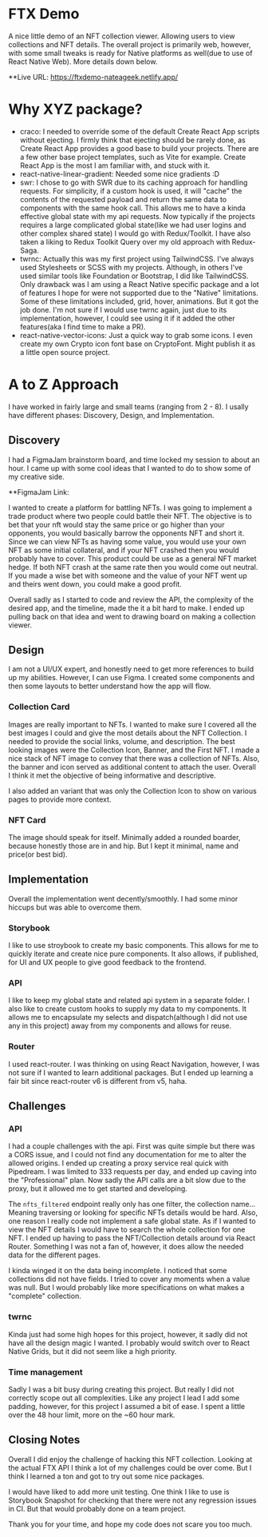 # FTX Demo
A nice little demo of an NFT collection viewer. Allowing users to view collections and NFT details. The overall project is primarily web, however, with some small tweaks is ready for Native platforms as well(due to use of React Native Web). More details down below.

**Live URL: https://ftxdemo-nateageek.netlify.app/

# Why XYZ package?
- craco: I needed to override some of the default Create React App scripts without ejecting. I firmly think that ejecting should be rarely done, as Create React App provides a good base to build your projects. There are a few other base project templates, such as Vite for example. Create React App is the most I am familiar with, and stuck with it.
- react-native-linear-gradient: Needed some nice gradients :D
- swr: I chose to go with SWR due to its caching approach for handling requests. For simplicity, if a custom hook is used, it will "cache" the contents of the requested payload and return the same data to components with the same hook call. This allows me to have a kinda effective global state with my api requests. Now typically if the projects requires a large complicated global state(like we had user logins and other complex shared state) I would go with Redux/Toolkit. I have also taken a liking to Redux Toolkit Query over my old approach with Redux-Saga. 
- twrnc: Actually this was my first project using TailwindCSS. I've always used Stylesheets or SCSS with my projects. Although, in others I've used similar tools like Foundation or Bootstrap, I did like TailwindCSS. Only drawback was I am using a React Native specific package and a lot of features I hope for were not supported due to the "Native" limitations. Some of these limitations included, grid, hover, animations. But it got the job done. I'm not sure if I would use twrnc again, just due to its implementation, however, I could see using it if it added the other features(aka I find time to make a PR).
- react-native-vector-icons: Just a quick way to grab some icons. I even create my own Crypto icon font base on CryptoFont. Might publish it as a little open source project.

# A to Z Approach
I have worked in fairly large and small teams (ranging from 2 - 8). I usally have different phases: Discovery, Design, and Implementation.

## Discovery
I had a FigmaJam brainstorm board, and time locked my session to about an hour. I came up with some cool ideas that I wanted to do to show some of my creative side. 

**FigmaJam Link: 

I wanted to create a platform for battling NFTs. I was going to implement a trade product where two people could battle their NFT. The objective is to bet that your nft would stay the same price or go higher than your opponents, you would basically barrow the opponents NFT and short it. Since we can view NFTs as having some value, you would use your own NFT as some initial collateral, and if your NFT crashed then you would probably have to cover. This product could be use as a general NFT market hedge. If both NFT crash at the same rate then you would come out neutral. If you made a wise bet with someone and the value of your NFT went up and theirs went down, you could make a good profit.

Overall sadly as I started to code and review the API, the complexity of the desired app, and the timeline, made the it a bit hard to make. I ended up pulling back on that idea and went to drawing board on making a collection viewer.

## Design
I am not a UI/UX expert, and honestly need to get more references to build up my abilities. However, I can use Figma. I created some components and then some layouts to better understand how the app will flow.

### Collection Card
Images are really important to NFTs. I wanted to make sure I covered all the best images I could and give the most details about the NFT Collection. I needed to provide the social links, volume, and description. The best looking images were the Collection Icon, Banner, and the First NFT. I made a nice stack of NFT image to convey that there was a collection of NFTs. Also, the banner and icon served as additional content to attach the user. Overall I think it met the objective of being informative and descriptive.

I also added an variant that was only the Collection Icon to show on various pages to provide more context. 

### NFT Card
The image should speak for itself. Minimally added a rounded boarder, because honestly those are in and hip. But I kept it minimal, name and price(or best bid). 

## Implementation
Overall the implementation went decently/smoothly. I had some minor hiccups but was able to overcome them.

### Storybook
I like to use stroybook to create my basic components. This allows for me to quickly iterate and create nice pure components. It also allows, if published, for UI and UX people to give good feedback to the frontend.

### API
I like to keep my global state and related api system in a separate folder. I also like to create custom hooks to supply my data to my components. It allows me to encapsulate my selects and dispatch(although I did not use any in this project) away from my components and allows for reuse.  
### Router
I used react-router. I was thinking on using React Navigation, however, I was not sure if I wanted to learn additional packages. But I ended up learning a fair bit since react-router v6 is different from v5, haha.

## Challenges 
### API
I had a couple challenges with the api. First was quite simple but there was a CORS issue, and I could not find any documentation for me to alter the allowed origins. I ended up creating a proxy service real quick with Pipedream. I was limited to 333 requests per day, and ended up caving into the "Professional" plan. Now sadly the API calls are a bit slow due to the proxy, but it allowed me to get started and developing.

The `nfts_filtered` endpoint really only has one filter, the collection name... Meaning traversing or looking for specific NFTs details would be hard. Also, one reason I really code not implement a safe global state. As if I wanted to view the NFT details I would have to search the whole collection for one NFT. I ended up having to pass the NFT/Collection details around via React Router. Something I was not a fan of, however, it does allow the needed data for the different pages.

I kinda winged it on the data being incomplete. I noticed that some collections did not have fields. I tried to cover any moments when a value was null. But I would probably like more specifications on what makes a "complete" collection.

### twrnc
Kinda just had some high hopes for this project, however, it sadly did not have all the design magic I wanted. I probably would switch over to React Native Grids, but it did not seem like a high priority.

### Time management
Sadly I was a bit busy during creating this project. But really I did not correctly scope out all complexities. Like any project I lead I add some padding, however, for this project I assumed a bit of ease. I spent a little over the 48 hour limit, more on the ~60 hour mark. 

## Closing Notes
Overall I did enjoy the challenge of hacking this NFT collection. Looking at the actual FTX API I think a lot of my challenges could be over come. But I think I learned a ton and got to try out some nice packages. 

I would have liked to add more unit testing. One think I like to use is Storybook Snapshot for checking that there were not any regression issues in CI. But that would probably done on a team project.

Thank you for your time, and hope my code does not scare you too much. 